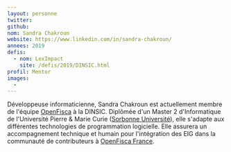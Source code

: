 ```yaml
---
layout: personne
twitter: 
github: 
nom: Sandra Chakroun
website: https://www.linkedin.com/in/sandra-chakroun/
annees: 2019
defis: 
  - nom: LexImpact
    site: /defis/2019/DINSIC.html
profil: Mentor
images:
  -
---
```


Développeuse informaticienne, Sandra Chakroun est actuellement membre de l'équipe
[OpenFisca](https://openfisca.org/fr/) à la DINSIC. Diplômée d'un Master 2 d'Informatique de l'Université Pierre & Marie Curie ([Sorbonne Université](https://www.sorbonne-universite.fr)), 
elle s'adapte aux différentes technologies de programmation logicielle. 
Elle assurera un accompagnement technique et humain pour l'intégration des EIG dans 
la communauté de contributeurs à [OpenFisca France](https://github.com/openfisca/openfisca-france/graphs/contributors).
